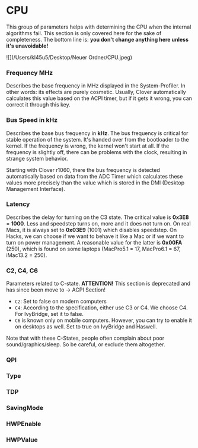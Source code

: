 # CPU
This group of parameters helps with determining the CPU when the internal algorithms fail. This section is only covered here for the sake of completeness. The bottom line is: **you don't change anything here unless it's unavoidable!** 

![](/Users/kl45u5/Desktop/Neuer Ordner/CPU.jpeg)

### Frequency MHz
Describes the base frequency in MHz displayed in the System-Profiler. In other words: its effects are purely cosmetic. Usually, Clover automatically calculates this value based on the ACPI timer, but if it gets it wrong, you can correct it through this key. 

### Bus Speed in kHz
Describes the base bus frequency in **kHz**. The bus frequency is critical for stable operation of the system. It's handed over from the bootloader to the kernel. If the frequency is wrong, the kernel won't start at all. If the frequency is slightly off, there can be problems with the clock, resulting in strange system behavior.

Starting with Clover r1060, there the bus frequency is detected automatically based on data from the ADC Timer which calculates these values ​​more precisely than the value which is stored in the DMI (Desktop Management Interface). 

### Latency
Describes the delay for turning on the C3 state. The critical value is **0x3E8** = **1000**. Less and speedstep turns on, more and it does not turn on. On real Macs, it is always set to **0x03E9** (1001) which disables speedstep. On Hacks, we can choose if we want to behave it like a Mac or if we want to turn on power management. A reasonable value for the latter is **0x00FA** (250), which is found on some laptops (MacPro5.1 = 17, MacPro6.1 = 67, iMac13.2 = 250).

### C2, C4, C6
Parameters related to C-state. **ATTENTION!** This section is deprecated and has since been move to &rarr; ACPI Section!

- `C2`: Set to false on modern computers
- `C4`: According to the specification, either use C3 or C4. We choose C4. For IvyBridge, set it to false. 
- `C6` is known only on mobile computers. However, you can try to enable it on desktops as well. Set to true on IvyBridge and Haswell.

Note that with these C-States, people often complain about poor sound/graphics/sleep. So be careful, or exclude them altogether. 

### QPI

### Type

### TDP

### SavingMode

### HWPEnable

### HWPValue


